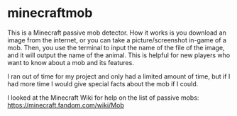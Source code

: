 # minecraftmob

This is a Minecraft passive mob detector. How it works is you download an image from the internet, or you can take a picture/screenshot in-game of a mob. Then, you use the terminal to input the name of the file of the image, and it will output the name of the animal. This is helpful for new players who want to know about a mob and its features.

I ran out of time for my project and only had a limited amount of time, but if I had more time I would give special facts about the mob if I could. 

I looked at the Minecraft Wiki for help on the list of passive mobs: https://minecraft.fandom.com/wiki/Mob
